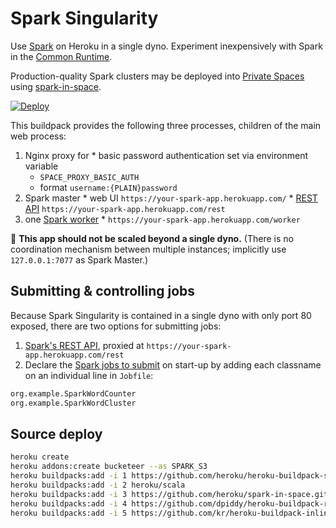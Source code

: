 Spark Singularity
=================

Use [Spark](https://spark.apache.org) on Heroku in a single dyno. Experiment inexpensively with Spark in the [Common Runtime](https://devcenter.heroku.com/articles/dyno-runtime#common-runtime).

Production-quality Spark clusters may be deployed into [Private Spaces](https://devcenter.heroku.com/articles/dyno-runtime#private-spaces-runtime) using [spark-in-space](https://github.com/heroku/spark-in-space).

[![Deploy](https://www.herokucdn.com/deploy/button.svg)](https://heroku.com/deploy?template=https://github.com/heroku/spark-singularity)

This buildpack provides the following three processes, children of the main web process:
  1. Nginx proxy for
    * basic password authentication set via environment variable
      * `SPACE_PROXY_BASIC_AUTH`
      * format `username:{PLAIN}password`
  2. Spark master
    * web UI `https://your-spark-app.herokuapp.com/`
    * [REST API](http://arturmkrtchyan.com/apache-spark-hidden-rest-api) `https://your-spark-app.herokuapp.com/rest`
  3. one [Spark worker](https://spark.apache.org/docs/latest/monitoring.html)
    * `https://your-spark-app.herokuapp.com/worker`

🚨 **This app should not be scaled beyond a single dyno.** (There is no coordination mechanism between multiple instances; implicitly use `127.0.0.1:7077` as Spark Master.)


Submitting & controlling jobs
------------------------------

Because Spark Singularity is contained in a single dyno with only port 80 exposed, there are two options for submitting jobs:

1. [Spark's REST API](http://arturmkrtchyan.com/apache-spark-hidden-rest-api), proxied at `https://your-spark-app.herokuapp.com/rest`
2. Declare the [Spark jobs to submit](http://spark.apache.org/docs/latest/submitting-applications.html) on start-up by adding each classname on an individual line in `Jobfile`:

  ```bash
  org.example.SparkWordCounter
  org.example.SparkWordCluster
  ```

Source deploy
-------------

```bash
heroku create
heroku addons:create bucketeer --as SPARK_S3
heroku buildpacks:add -i 1 https://github.com/heroku/heroku-buildpack-space-proxy.git
heroku buildpacks:add -i 2 heroku/scala
heroku buildpacks:add -i 3 https://github.com/heroku/spark-in-space.git#provide-bins
heroku buildpacks:add -i 4 https://github.com/dpiddy/heroku-buildpack-runit.git
heroku buildpacks:add -i 5 https://github.com/kr/heroku-buildpack-inline.git
```
